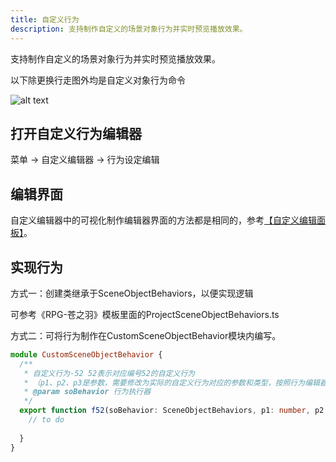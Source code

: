 ```yaml
---
title: 自定义行为
description: 支持制作自定义的场景对象行为并实时预览播放效果。
---
```


支持制作自定义的场景对象行为并实时预览播放效果。

以下除更换行走图外均是自定义对象行为命令

![alt text](https://cdn.gcw.wiki/gcw/image/zh_hans/getting-started/19.edit/1.index/image-8.png)

## 打开自定义行为编辑器

菜单 -> 自定义编辑器 -> 行为设定编辑

## 编辑界面

自定义编辑器中的可视化制作编辑器界面的方法都是相同的，参考[【自定义编辑面板】](/zh_hans/getting-started/edit/editui)。

## 实现行为

方式一：创建类继承于SceneObjectBehaviors，以便实现逻辑

可参考《RPG-苍之羽》模板里面的ProjectSceneObjectBehaviors.ts

方式二：可将行为制作在CustomSceneObjectBehavior模块内编写。

```ts [Script.ts]
module CustomSceneObjectBehavior {
  /**
   * 自定义行为-52 52表示对应编号52的自定义行为
   * （p1、p2、p3是参数，需要修改为实际的自定义行为对应的参数和类型，按照行为编辑器中预设的顺序排列）
   * @param soBehavior 行为执行器
   */
  export function f52(soBehavior: SceneObjectBehaviors, p1: number, p2: number, p3: string): void {
    // to do
    
  }
}
```

<!-- ## 脚本参考资料

- [API-单机版-场景对象基类: SceneObject](/zh_hans/library/2d/generic/sceneobject)
- [API-单机版-场景对象实体类: SceneObjectEntity](/zh_hans/library/2d/generic/sceneobjectentity)
- [API-单机版-场景对象行为基类: SceneObjectBehaviors](/zh_hans/library/2d/generic/sceneobjectbehaviors)
- [API-单机版-客户端场景对象类: ClientSceneObject](/zh_hans/library/2d/client/clientsceneobject)
- [API-网络版-场景对象基类: SceneObject](/zh_hans/library/2dnetwork/generic/sceneobject)
- [API-网络版-场景对象实体类: SceneObjectEntity](/zh_hans/library/2dnetwork/generic/sceneobjectentity)
- [API-网络版-场景对象行为基类: SceneObjectBehaviors](/zh_hans/library/2dnetwork/generic/sceneobjectbehaviors)
- [API-网络版-客户端场景对象类: ClientSceneObject](/zh_hans/library/2dnetwork/client/clientsceneobject)
- [API-网络版-服务端场景对象类: ServerSceneObject](/zh_hans/library/2dnetwork/server/serversceneobject) -->

